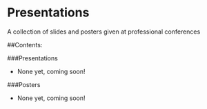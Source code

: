Presentations
===

A collection of slides and posters given at professional conferences

##Contents: 

###Presentations
- None yet, coming soon!

###Posters
- None yet, coming soon!

